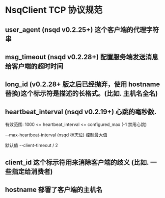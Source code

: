 # NsqClient TCP 协议规范

## user_agent (nsqd v0.2.25+) 这个客户端的代理字符串

## msg_timeout (nsqd v0.2.28+) 配置服务端发送消息给客户端的超时时间


## long_id (v0.2.28+ 版之后已经抛弃，使用 hostname 替换)这个标示符是描述的长格式。(比如. 主机名全名)

## heartbeat_interval (nsqd v0.2.19+) 心跳的毫秒数.

有效范围: 1000 <= heartbeat_interval <= configured_max (-1 禁用心跳)

--max-heartbeat-interval (nsqd 标志位) 控制最大值

默认值 --client-timeout / 2

##  client_id 这个标示符用来消除客户端的歧义 (比如. 一些指定给消费者)

## hostname 部署了客户端的主机名
